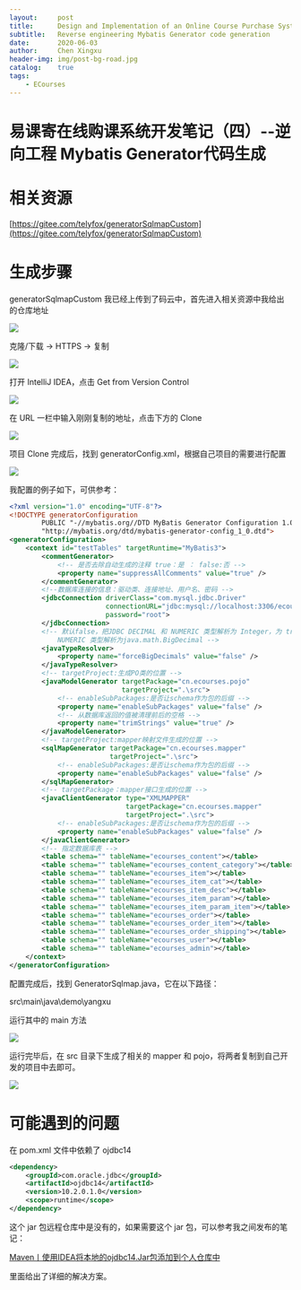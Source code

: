 ```yaml
---
layout:     post
title:      Design and Implementation of an Online Course Purchase System(04)
subtitle:   Reverse engineering Mybatis Generator code generation
date:       2020-06-03
author:     Chen Xingxu
header-img: img/post-bg-road.jpg
catalog:    true
tags:
    - ECourses
---
```


# 易课寄在线购课系统开发笔记（四）--逆向工程 Mybatis Generator代码生成

# 相关资源

[https://gitee.com/telyfox/generatorSqlmapCustom](https://gitee.com/telyfox/generatorSqlmapCustom)

# 生成步骤

generatorSqlmapCustom 我已经上传到了码云中，首先进入相关资源中我给出的仓库地址

![](/img-post/2020-06-03-ecourses-04/01.jpg)

克隆/下载 -> HTTPS -> 复制

![](/img-post/2020-06-03-ecourses-04/02.jpg)

打开 IntelliJ IDEA，点击 Get from Version Control

![](/img-post/2020-06-03-ecourses-04/03.jpg)

在 URL 一栏中输入刚刚复制的地址，点击下方的 Clone

![](/img-post/2020-06-03-ecourses-04/04.jpg)

项目 Clone 完成后，找到 generatorConfig.xml，根据自己项目的需要进行配置

![](/img-post/2020-06-03-ecourses-04/05.jpg)

我配置的例子如下，可供参考：

```xml
<?xml version="1.0" encoding="UTF-8"?>
<!DOCTYPE generatorConfiguration
		PUBLIC "-//mybatis.org//DTD MyBatis Generator Configuration 1.0//EN"
		"http://mybatis.org/dtd/mybatis-generator-config_1_0.dtd">
<generatorConfiguration>
	<context id="testTables" targetRuntime="MyBatis3">
		<commentGenerator>
			<!-- 是否去除自动生成的注释 true：是 ： false:否 -->
			<property name="suppressAllComments" value="true" />
		</commentGenerator>
		<!--数据库连接的信息：驱动类、连接地址、用户名、密码 -->
		<jdbcConnection driverClass="com.mysql.jdbc.Driver"
						connectionURL="jdbc:mysql://localhost:3306/ecourses" userId="root"
						password="root">
		</jdbcConnection>
		<!-- 默认false，把JDBC DECIMAL 和 NUMERIC 类型解析为 Integer，为 true时把JDBC DECIMAL 和 
			NUMERIC 类型解析为java.math.BigDecimal -->
		<javaTypeResolver>
			<property name="forceBigDecimals" value="false" />
		</javaTypeResolver>
		<!-- targetProject:生成PO类的位置 -->
		<javaModelGenerator targetPackage="cn.ecourses.pojo"
							targetProject=".\src">
			<!-- enableSubPackages:是否让schema作为包的后缀 -->
			<property name="enableSubPackages" value="false" />
			<!-- 从数据库返回的值被清理前后的空格 -->
			<property name="trimStrings" value="true" />
		</javaModelGenerator>
		<!-- targetProject:mapper映射文件生成的位置 -->
		<sqlMapGenerator targetPackage="cn.ecourses.mapper"
						 targetProject=".\src">
			<!-- enableSubPackages:是否让schema作为包的后缀 -->
			<property name="enableSubPackages" value="false" />
		</sqlMapGenerator>
		<!-- targetPackage：mapper接口生成的位置 -->
		<javaClientGenerator type="XMLMAPPER"
							 targetPackage="cn.ecourses.mapper"
							 targetProject=".\src">
			<!-- enableSubPackages:是否让schema作为包的后缀 -->
			<property name="enableSubPackages" value="false" />
		</javaClientGenerator>
		<!-- 指定数据库表 -->
		<table schema="" tableName="ecourses_content"></table>
		<table schema="" tableName="ecourses_content_category"></table>
		<table schema="" tableName="ecourses_item"></table>
		<table schema="" tableName="ecourses_item_cat"></table>
		<table schema="" tableName="ecourses_item_desc"></table>
		<table schema="" tableName="ecourses_item_param"></table>
		<table schema="" tableName="ecourses_item_param_item"></table>
		<table schema="" tableName="ecourses_order"></table>
		<table schema="" tableName="ecourses_order_item"></table>
		<table schema="" tableName="ecourses_order_shipping"></table>
		<table schema="" tableName="ecourses_user"></table>
		<table schema="" tableName="ecourses_admin"></table>
	</context>
</generatorConfiguration>
```

配置完成后，找到 GeneratorSqlmap.java，它在以下路径：

src\main\java\demo\yangxu

运行其中的 main 方法

![](/img-post/2020-06-03-ecourses-04/06.jpg)

运行完毕后，在 src 目录下生成了相关的 mapper 和 pojo，将两者复制到自己开发的项目中去即可。

![](/img-post/2020-06-03-ecourses-04/07.jpg)

# 可能遇到的问题

在 pom.xml 文件中依赖了 ojdbc14

```xml
<dependency>
    <groupId>com.oracle.jdbc</groupId>
    <artifactId>ojdbc14</artifactId>
    <version>10.2.0.1.0</version>
    <scope>runtime</scope>
</dependency>
```

这个 jar 包远程仓库中是没有的，如果需要这个 jar 包，可以参考我之间发布的笔记：

[Maven丨使用IDEA将本地的ojdbc14.Jar包添加到个人仓库中](https://blog.csdn.net/gaoxiaokun4282/article/details/106186136)

里面给出了详细的解决方案。